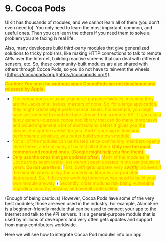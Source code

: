 # 9. Cocoa Pods

UIKit has thousands of modules, and we cannot learn all of them (you don't even need to). You only need to learn the most important, common, and useful ones. Then you can learn the others if you need them to solve a problem you are facing in real life.

Also, many developers build third-party modules that give generalized solutions to tricky problems, like making HTTP connections to talk to remote APIs over the Internet, building reactive screens that can deal with different sensors, etc. So, these community-built modules are also shared with others through Cocoa Pods, so you do not have to reinvent the wheels. ([https://cocoapods.org/](https://cocoapods.org/)).

<mark style="color:orange;">**Caution: You must be cautious since CocoaPods are not developed and released by Apple.**</mark>

* <mark style="color:orange;">The cocoa pods are usually general-purpose modules, meaning they are the Jacks of all trades, masters of none. So, for a large application, they might create slight performance issues. For example, you might have just needed to read the byte stream from a remote API. If you use a fancy general-purpose cocoa pod library that can do many more tasks and would implement a lot of abstractions before it gives you the stream, it might be overkill for you. And if your app is time and performance sensitive, you better build your own module.</mark>
* <mark style="color:orange;">Not all of the modules can be trusted since community members openly share these, and not many of us test all of them.</mark> <mark style="color:orange;">**Only use the most common and reputed ones. (Google might help you find them).**</mark>
* <mark style="color:orange;">**Only use the ones that get updated often.**</mark> <mark style="color:orange;">Many of the modules in Cocoa Pods seem useful, yet weren't been updated in the last couple of years.</mark> <mark style="color:orange;">**Do not use them.**</mark> <mark style="color:orange;">First, Swift gets updates very</mark> _<mark style="color:orange;">**swiftly**</mark>_<mark style="color:orange;">, so even if the module works today, the underlying libraries are probably deprecated. So, if they stop working tomorrow, you need to build your own module anyway.</mark> \ <mark style="color:orange;">Secondly, older modules risk being vulnerable regarding security, privacy, and overall code safety.</mark>

(Enough of being cautious) However, Cocoa Pods have some of the very best modules; those are even used in the industry. For example, AlamoFire is a beginner-friendly module that can be used to connect your app to the Internet and talk to the API servers. It is a general-purpose module that is used by millions of developers and very often gets updates and support from many contributors worldwide.

Here we will see how to integrate Cocoa Pod modules into our app.
